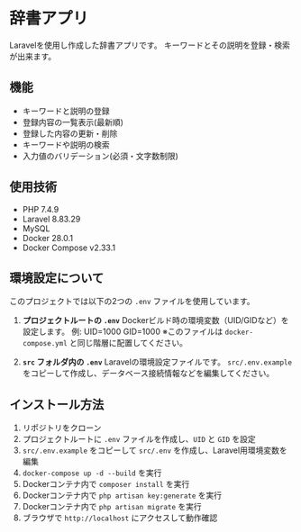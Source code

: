 # 辞書アプリ

Laravelを使用し作成した辞書アプリです。
キーワードとその説明を登録・検索が出来ます。

## 機能
- キーワードと説明の登録
- 登録内容の一覧表示(最新順)
- 登録した内容の更新・削除
- キーワードや説明の検索
- 入力値のバリデーション(必須・文字数制限)

## 使用技術
- PHP 7.4.9
- Laravel 8.83.29
- MySQL
- Docker 28.0.1
- Docker Compose v2.33.1

## 環境設定について
このプロジェクトでは以下の2つの `.env` ファイルを使用しています。

1. **プロジェクトルートの `.env`**
    Dockerビルド時の環境変数（UID/GIDなど）を設定します。
    例: UID=1000
        GID=1000
※このファイルは `docker-compose.yml` と同じ階層に配置してください。

2. **`src` フォルダ内の `.env`**
Laravelの環境設定ファイルです。
`src/.env.example` をコピーして作成し、データベース接続情報などを編集してください。


## インストール方法

1. リポジトリをクローン
2. プロジェクトルートに `.env` ファイルを作成し、`UID` と `GID` を設定
3. `src/.env.example` をコピーして `src/.env` を作成し、Laravel用環境変数を編集
4. `docker-compose up -d --build` を実行
5. Dockerコンテナ内で `composer install` を実行
6. Dockerコンテナ内で `php artisan key:generate` を実行
7. Dockerコンテナ内で `php artisan migrate` を実行
8. ブラウザで `http://localhost` にアクセスして動作確認
